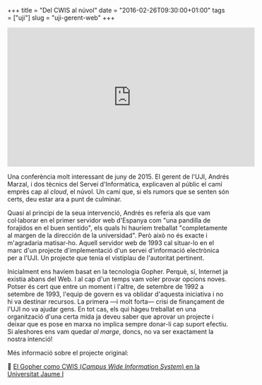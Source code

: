 +++
title = "Del CWIS al núvol"
date = "2016-02-26T09:30:00+01:00"
tags = ["uji"]
slug = "uji-gerent-web"
+++

<iframe width="560" height="315" src="https://www.youtube.com/embed/tndxUNDXl5I" frameborder="0" allow="accelerometer; autoplay; clipboard-write; encrypted-media; gyroscope; picture-in-picture" allowfullscreen></iframe>

Una conferència molt interessant de juny de 2015. El gerent de l'UJI, Andrés Marzal, i dos tècnics del Servei d'Informàtica, explicaven al públic el camí emprès cap al *cloud*, el núvol. Un camí que, si els rumors que se senten són certs, deu estar ara a punt de culminar.

Quasi al principi de la seua intervenció, Andrés es referia als que vam col·laborar en el primer servidor web d'Espanya com "una pandilla de forajidos en el buen sentido", els quals hi hauríem treballat "completamente al margen de la dirección de la universidad". Però això no és exacte i m'agradaria matisar-ho. Aquell servidor web de 1993 cal situar-lo en el marc d'un projecte d'implementació d'un servei d'informació electrònica per a l'UJI. Un projecte que tenia el vistiplau de l'autoritat pertinent.

Inicialment ens havíem basat en la tecnologia Gopher. Perquè, sí, Internet ja existia abans del Web. I al cap d'un temps vam voler provar opcions noves. Potser és cert que entre un moment i l'altre, de setembre de 1992 a setembre de 1993, l'equip de govern es va oblidar d'aquesta iniciativa i no hi va destinar recursos. La primera —i molt forta— crisi de finançament de l'UJI no va ajudar gens. En tot cas, els qui hàgeu treballat en una organització d'una certa mida ja deveu saber que aprovar un projecte i deixar que es pose en marxa no implica sempre donar-li cap suport efectiu. Si aleshores ens vam quedar *al marge*, doncs, no va ser exactament la nostra intenció!

Més informació sobre el projecte original:

📎 [El Gopher como CWIS
(*Campus Wide Information System*)
en la Universitat Jaume I](http://nti.uji.es/docs/nti/castello.html)